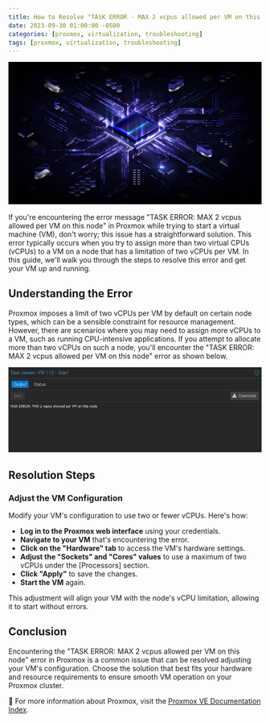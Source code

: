 ```yaml
---
title: How to Resolve "TASK ERROR - MAX 2 vcpus allowed per VM on this node" in Proxmox
date: 2023-09-30 01:00:00 -0500
categories: [proxmox, virtualization, troubleshooting]
tags: [proxmox, virtualization, troubleshooting]
---
```


![How to Resolve "TASK ERROR - MAX 2 vcpus allowed per VM on this node](/assets/img/posts/2023/proxmox_vcpu_error/proxmox_vcpu_error1.jpg)


If you're encountering the error message "TASK ERROR: MAX 2 vcpus allowed per VM on this node" in Proxmox while trying to start a virtual machine (VM), don't worry; this issue has a straightforward solution. This error typically occurs when you try to assign more than two virtual CPUs (vCPUs) to a VM on a node that has a limitation of two vCPUs per VM. In this guide, we'll walk you through the steps to resolve this error and get your VM up and running.

## Understanding the Error

Proxmox imposes a limit of two vCPUs per VM by default on certain node types, which can be a sensible constraint for resource management. However, there are scenarios where you may need to assign more vCPUs to a VM, such as running CPU-intensive applications. If you attempt to allocate more than two vCPUs on such a node, you'll encounter the "TASK ERROR: MAX 2 vcpus allowed per VM on this node" error as shown below.

![How to Resolve "TASK ERROR - MAX 2 vcpus allowed per VM on this node](/assets/img/posts/2023/proxmox_vcpu_error/proxmox_vcpu_error2.png)


## Resolution Steps


### Adjust the VM Configuration

Modify your VM's configuration to use two or fewer vCPUs. Here's how:

- **Log in to the Proxmox web interface** using your credentials.
- **Navigate to your VM** that's encountering the error.
- **Click on the "Hardware" tab** to access the VM's hardware settings.
- **Adjust the "Sockets" and "Cores" values** to use a maximum of two vCPUs under the [Processors] section.
- **Click "Apply"** to save the changes.
- **Start the VM** again.

This adjustment will align your VM with the node's vCPU limitation, allowing it to start without errors.

## Conclusion

Encountering the "TASK ERROR: MAX 2 vcpus allowed per VM on this node" error in Proxmox is a common issue that can be resolved adjusting your VM's configuration. Choose the solution that best fits your hardware and resource requirements to ensure smooth VM operation on your Proxmox cluster.


📝 For more information about Proxmox, visit the [Proxmox VE Documentation Index](https://pve.proxmox.com/pve-docs/).












